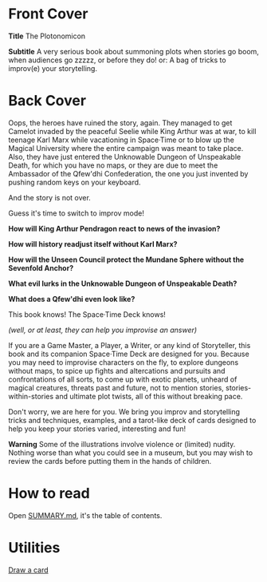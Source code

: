 # Front Cover

**Title** The Plotonomicon

**Subtitle** A very serious book about summoning plots when stories go boom, when audiences go zzzzz, or before they do! or: A bag of tricks to improv(e) your storytelling.

# Back Cover


Oops, the heroes have ruined the story, again. They managed to get Camelot invaded by the peaceful Seelie while King Arthur was at war, to kill teenage Karl Marx while vacationing in Space·Time or to blow up the Magical University where the entire campaign was meant to take place. Also, they have just entered the Unknowable Dungeon of Unspeakable Death, for which you have no maps, or they are due to meet the Ambassador of the Qfew'dhi Confederation, the one you just invented by pushing random keys on your keyboard.

And the story is not over.

Guess it's time to switch to improv mode!

**How will King Arthur Pendragon react to news of the invasion?**

**How will history readjust itself without Karl Marx?**

**How will the Unseen Council protect the Mundane Sphere without the Sevenfold Anchor?**

**What evil lurks in the Unknowable Dungeon of Unspeakable Death?**

**What does a Qfew'dhi even look like?**

This book knows! The Space·Time Deck knows!

*(well, or at least, they can help you improvise an answer)*

If you are a Game Master, a Player, a Writer, or any kind of Storyteller, this book and its companion Space·Time Deck
are designed for you. Because you may need to improvise characters on the fly, to explore dungeons without maps,
to spice up fights and altercations and pursuits and confrontations of all sorts, to come up with exotic planets,
unheard of magical creatures, threats past and future, not to mention stories, stories-within-stories and
ultimate plot twists, all of this without breaking pace.

Don't worry, we are here for you. We bring you improv and storytelling tricks and techniques,
examples, and a tarot-like deck of cards designed to help you keep your stories varied,
interesting and fun!

**Warning** Some of the illustrations involve violence or (limited) nudity. Nothing worse than what you could see in a museum, but you may wish to review the cards before putting them in the hands of children.

# How to read

Open [SUMMARY.md](SUMMARY.md), it's the table of contents.

# Utilities

[Draw a card](https://yoric.github.io/evil-teaspoons-and-inner-minotaurs/draw.html)

